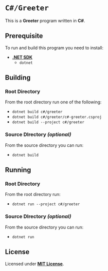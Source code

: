 # `C#/Greeter`

This is a **Greeter** program written in **C#**.

## Prerequisite

To run and build this program you need to install:

* [**.NET SDK**](https://dotnet.microsoft.com/)
  * `dotnet`

## Building

### Root Directory

From the root directory run one of the following:

* `dotnet build c#/greeter`
* `dotnet build c#/greeter/c#-greeter.csproj`
* `dotnet build --project c#/greeter`

### Source DIrectory _(optional)_

From the source directory you can run:

* `dotnet build`

## Running

### Root Directory

From the root directory run:

* `dotnet run --project c#/greeter`

### Source DIrectory _(optional)_

From the source directory you can run:

* `dotnet run`

## License

Licensed under [**MIT License**](https://github.com/altersabeh/codes/blob/main/LICENSE).
